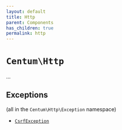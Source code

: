 ```yaml
---
layout: default
title: Http
parent: Components
has_children: true
permalink: http
---
```




# `Centum\Http`

...



## Exceptions

(all in the `Centum\Http\Exception` namespace)

- [`CsrfException`](https://github.com/SidRoberts/centum/blob/development/src/Http/Exception/CsrfException.php)
